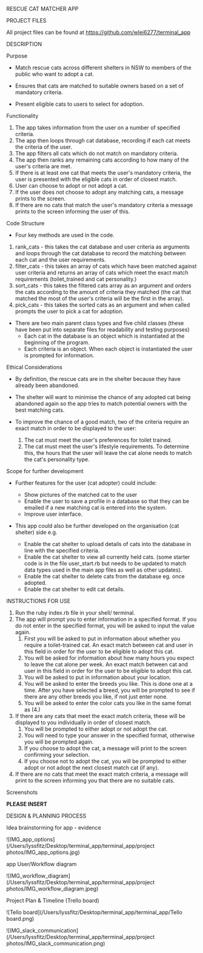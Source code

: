RESCUE CAT MATCHER APP



PROJECT FILES

All project files can be found at https://github.com/wlei6277/terminal_app



DESCRIPTION

Purpose

- Match rescue cats across different shelters in NSW to members of the public who want to adopt a cat. 

- Ensures that cats are matched to suitable owners based on a set of mandatory criteria.

- Present eligible cats to users to select for adoption.

  

Functionality

1. The app takes information from the user on a number of specified criteria.
2. The app then loops through cat database, recording if each cat meets the criteria of the user.
3. The app filters all cats which do not match on mandatory criteria.
4. The app then ranks any remaining cats according to how many of the user's criteria are met.
5. If there is at least one cat that meets the user's mandatory criteria, the user is presented with the eligible cats in order of closest match. 
6. User can choose to adopt or not adopt a cat. 
7. If the user does not choose to adopt any matching cats, a message prints to the screen.
8. If there are no cats that match the user's mandatory criteria a message prints to the screen informing the user of this. 



Code Structure

* Four key methods are used in the code. 

1. rank_cats - this takes the cat database and user criteria as arguments and loops through the cat database to record the matching between each cat and the user requirements. 
2. filter_cats - this takes an array of cats which have been matched against user criteria and returns an array of cats which meet the exact match requirements (toilet_trained and cat personality.) 
3. sort_cats - this takes the filtered cats array as an argument and orders the cats according to the amount of criteria they matched (the cat that matched the most of the user's criteria will be the first in the array).
4. pick_cats - this takes the sorted cats as an argument and when called prompts the user to pick a cat for adoption. 

* There are two main parent class types and five child classes (these have been put into separate files for readability and testing purposes)
  * Each cat in the database is an object which is instantiated at the beginning of the program.
  * Each criteria is an object. When each object is instantiated the user is prompted for information. 



Ethical Considerations

* By definition, the rescue cats are in the shelter because they have already been abandoned.

* The shelter will want to minimise the chance of any adopted cat being abandoned again so the app tries to match potential owners with the best matching cats.

* To improve the chance of a good match, two of the criteria require an exact match in order to be displayed to the user:

  1. The cat must meet the user's preferences for toilet trained. 
  2. The cat must meet the user's lifestyle requirements. To determine this, the hours that the user will leave the cat alone needs to match the cat's personality type. 

  

Scope for further development 

* Further features for the user (cat adopter) could include:

  - Show pictures of the matched cat to the user
  - Enable the user to save a profile in a database so that they can be emailed if a new matching cat is entered into the system. 
  - Improve user interface.

* This app could also be further developed on the organisation (cat shelter) side e.g.

  * Enable the cat shelter to upload details of cats into the database in line with the specified criteria.
  * Enable the cat shelter to view all currently held cats. (some starter code is in the file user_start.rb but needs to be updated to match data types used in the main app files as well as other updates).
  * Enable the cat shelter to delete cats from the database eg. once adopted.
  * Enable the cat shelter to edit cat details. 

  

INSTRUCTIONS FOR USE

1. Run the ruby index.rb file in your shell/ terminal.
2. The app will prompt you to enter information in a specified format. If you do not enter in the specified format, you will be asked to input the value again.
   1. First you will be asked to put in information about whether you require a toilet-trained cat. An exact match between cat and user in this field in order for the user to be eligible to adopt this cat.   
   2. You will be asked for information about how many hours you expect to leave the cat alone per week. An exact match between cat and user in this field in order for the user to be eligible to adopt this cat.    
   3. You will be asked to put in information about your location. 
   4. You will be asked to enter the breeds you like. This is done one at a time. After you have selected a breed, you will be prompted to see if there are any other breeds you like, if not just enter none.
   5. You will be asked to enter the color cats you like in the same fomat as (4.)
3. If there are any cats that meet the exact match criteria, these will be displayed to you individually in order of closest match. 
   1. You will be prompted to either adopt or not adopt the cat.
   2. You will need to type your answer in the specified format, otherwise you will be prompted again.
   3. If you choose to adopt the cat, a message will print to the screen confirming your selection. 
   4. If you choose not to adopt the cat, you will be prompted to either adopt or not adopt the next closest match cat (if any). 
4. If there are no cats that meet the exact match criteria, a message will print to the screen informing you that there are no suitable cats. 



Screenshots

**PLEASE INSERT** 



DESIGN & PLANNING PROCESS

Idea brainstorming for app - evidence

![IMG_app_options](/Users/lyssfitz/Desktop/terminal_app/terminal_app/project photos/IMG_app_options.jpg)

app User/Workflow diagram 

![IMG_workflow_diagram](/Users/lyssfitz/Desktop/terminal_app/terminal_app/project photos/IMG_workflow_diagram.jpeg)





Project Plan & Timeline (Trello board)



![Tello board](/Users/lyssfitz/Desktop/terminal_app/terminal_app/Tello board.png)

![IMG_slack_communication](/Users/lyssfitz/Desktop/terminal_app/terminal_app/project photos/IMG_slack_communication.png)